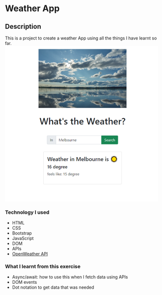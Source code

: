 # Weather App

## Description
This is a project to create a weather App using all the things I have learnt so far.
![](./img/weatherApp.png)

### Technology I used
- HTML
- CSS
- Bootstrap
- JavaScript
- DOM
- APIs
- [OpenWeather API](https://openweathermap.org/current)

### What I learnt from this exercise
- Async/await: how to use this when I fetch data using APIs
- DOM events
- Dot notation to get data that was needed
